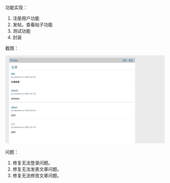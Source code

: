 功能实现：

1. 注册用户功能
2. 发帖，查看帖子功能
3. 测试功能
4. 封装

截图：

![image](https://github.com/oakcdrom/blogtest/blob/main/1614064591286.jpg)

问题：
1. 修复无法登录问题。
2. 修复无法发表文章问题。
3. 修复无法修改文章问题。
